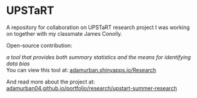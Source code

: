 # UPSTaRT
A repository for collaboration on UPSTaRT research project I was working on together with my classmate James Conolly.

Open-source contribution:

*a tool that provides both summary statistics and the means for identifying data bias*  
You can view this tool at: [adamurban.shinyapps.io/Research](https://adamurban.shinyapps.io/Research/)

And read more about the project at: [adamurban04.github.io/portfolio/research/upstart-summer-research](https://adamurban04.github.io/portfolio/research/upstart-summer-research/)

